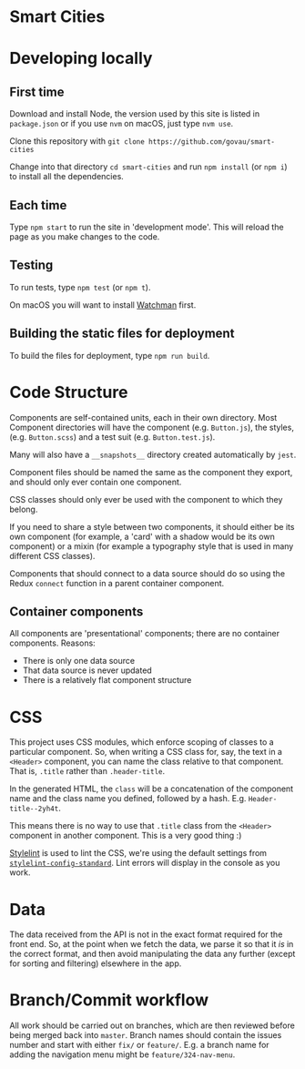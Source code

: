 # Smart Cities

# Developing locally
## First time
Download and install Node, the version used by this site is listed in `package.json`
or if you use `nvm` on macOS, just type `nvm use`.

Clone this repository with `git clone https://github.com/govau/smart-cities`

Change into that directory `cd smart-cities` and run `npm install` (or `npm i`) to install all the dependencies.

## Each time
Type `npm start` to run the site in 'development mode'. This will
reload the page as you make changes to the code.

## Testing
To run tests, type `npm test` (or `npm t`).

On macOS you will want to install [Watchman](https://facebook.github.io/watchman/) first.

## Building the static files for deployment
To build the files for deployment, type `npm run build`.

# Code Structure
Components are self-contained units, each in their own directory.
Most Component directories will have the component (e.g. `Button.js`),
the styles, (e.g. `Button.scss`) and a test suit (e.g. `Button.test.js`).

Many will also have a `__snapshots__` directory created automatically by `jest`.

Component files should be named the same as the component they export, and should
only ever contain one component.

CSS classes should only ever be used with the component to which they belong.

If you need to share a style between two components, it should either be its own component
(for example, a 'card' with a shadow would be its own component)
or a mixin (for example a typography style that is used in many different CSS classes).

Components that should connect to a data source should do so using the Redux `connect`
function in a parent container component.

## Container components
All components are 'presentational' components; there are no container components. Reasons:
* There is only one data source
* That data source is never updated
* There is a relatively flat component structure

# CSS
This project uses CSS modules, which enforce scoping of classes to a particular component.
So, when writing a CSS class for, say, the text in a `<Header>` component, you
can name the class relative to that component. That is, `.title` rather than `.header-title`.

In the generated HTML, the `class` will be a concatenation of the component name and the class
name you defined, followed by a hash. E.g. `Header-title--2yh4t`.

This means there is no way to use that `.title` class from the `<Header>` component in
another component. This is a very good thing :)

[Stylelint](https://github.com/stylelint/stylelint) is used to lint the CSS, we're using the
default settings from [`stylelint-config-standard`](https://github.com/stylelint/stylelint-config-standard).
Lint errors will display in the console as you work.


# Data
The data received from the API is not in the exact format required for the front end.
So, at the point when we fetch the data, we parse it so that it *is* in the correct format,
and then avoid manipulating the data any further (except for sorting and filtering) elsewhere
in the app.

# Branch/Commit workflow
All work should be carried out on branches, which are then reviewed before
being merged back into `master`. Branch names should contain the issues number
and start with either `fix/` or `feature/`. E.g. a branch name for adding
the navigation menu might be `feature/324-nav-menu`.
